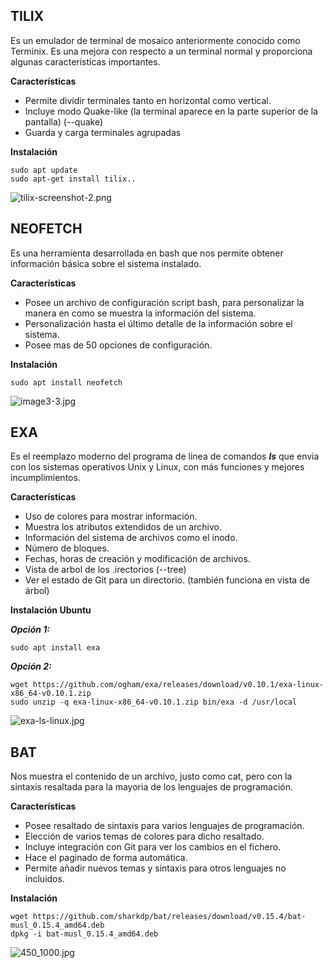 ## **TILIX**
Es un emulador de terminal de mosaico anteriormente conocido como Terminix. Es una mejora con respecto a un terminal normal y proporciona algunas caracteristicas importantes.

**Características**
- Permite dividir terminales tanto en horizontal como vertical.
- Incluye modo Quake-like (la terminal aparece en la parte superior de la pantalla) (--quake)
- Guarda y carga terminales agrupadas

**Instalación**
```
sudo apt update
sudo apt-get install tilix..
```



![tilix-screenshot-2.png](https://blog.desdelinux.net/wp-content/uploads/2019/01/tilix_187.jpg)


## **NEOFETCH**
Es una herramienta desarrollada en bash que nos permite obtener información básica sobre el sistema instalado.

**Características**
- Posee un archivo de configuración script bash, para personalizar la manera en como se muestra la información del sistema.
- Personalización hasta el último detalle de la información sobre el sistema.
- Posee mas de 50 opciones de configuración.

**Instalación**
```
sudo apt install neofetch
```



![image3-3.jpg](https://lh3.googleusercontent.com/-FFmH0HXB7GA/WI-SZ0ATkKI/AAAAAAAA-zc/5-LEC9ExBlckukxfRg5TqVMxday6EQPqgCHM/s818/20170130-0001-Terminal.png)


## **EXA**
Es el reemplazo moderno del programa de linea de comandos ***ls*** que envia con los sistemas operativos Unix y Linux, con más funciones y mejores incumplimientos.

**Características**
- Uso de colores para mostrar información.
- Muestra los atributos extendidos de un archivo.
- Información del sistema de archivos como el inodo.
- Número de bloques.
- Fechas, horas de creación y modificación de archivos.
- Vista de arbol de los .irectorios (--tree)
 - Ver el estado de Git para un directorio. (también funciona en vista de árbol)

**Instalación Ubuntu**

***Opción 1:***
```
sudo apt install exa
```
***Opción 2:***
```
wget https://github.com/ogham/exa/releases/download/v0.10.1/exa-linux-x86_64-v0.10.1.zip
sudo unzip -q exa-linux-x86_64-v0.10.1.zip bin/exa -d /usr/local
```



![exa-ls-linux.jpg](https://www.cyberciti.biz/media/new/cms/2017/08/exa-welcome.jpg)


## **BAT**
Nos muestra el contenido de un archivo, justo como cat, pero con la sintaxis resaltada para la mayoria de los lenguajes de programación.

**Características**
- Posee resaltado de sintaxis para varios lenguajes de programación.
- Elección de varios temas de colores para dicho resaltado.
- Incluye integración con Git para ver los cambios en el fichero.
- Hace el paginado de forma automática.
- Permite añadir nuevos temas y sintaxis para otros lenguajes no incluidos.

**Instalación**
```
wget https://github.com/sharkdp/bat/releases/download/v0.15.4/bat-musl_0.15.4_amd64.deb
dpkg -i bat-musl_0.15.4_amd64.deb
```



![450_1000.jpg](https://i.blogs.es/ffca8c/cat/450_1000.jpg)

